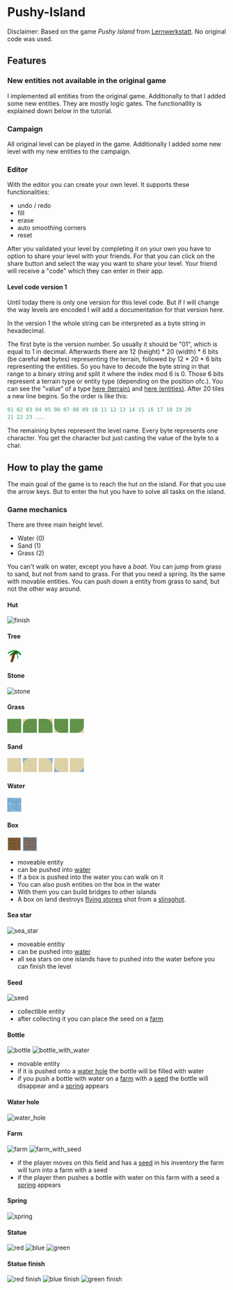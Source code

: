 # Pushy-Island

Disclaimer: Based on the game _Pushy Island_ from <a href="http://www.lws9.de/">Lernwerkstatt</a>. No original code was used.

## Features

### New entities not available in the original game

I implemented all entities from the original game. Additionally to that I added some new entities. They are mostly logic gates. The functionallity is explained down below in the tutorial.

### Campaign

All original level can be played in the game. Additionally I added some new level with my new entities to the campaign.

### Editor

With the editor you can create your own level. It supports these functionalities:

- undo / redo
- fill
- erase
- auto smoothing corners
- reset

After you validated your level by completing it on your own you have to option to share your level with your friends. For that you can click on the share button and select the way you want to share your level. Your friend will receive a "code" which they can enter in their app.

#### Level code version 1

Until today there is only one version for this level code. But if I will change the way levels are encoded I will add a documentation for that version here.

In the version 1 the whole string can be interpreted as a byte string in hexadecimal.

The first byte is the version number. So usually it should be "01", which is equal to 1 in decimal. Afterwards there are 12 (height) * 20 (width) * 6 bits (be careful __not__ bytes) representing the terrain, followed by 12 * 20 * 6 bits representing the entities. So you have to decode the byte string in that range to a binary string and split it where the index mod 6 is 0. Those 6 bits represent a terrain type or entity type (depending on the position ofc.). You can see the "value" of a type <a href="https://github.com/SoWieMarkus/Pushy-Island/blob/main/app/src/main/java/markus/wieland/pushygame/engine/level/TerrainType.java">here (terrain)</a> and <a href="https://github.com/SoWieMarkus/Pushy-Island/blob/main/app/src/main/java/markus/wieland/pushygame/engine/level/EntityType.java">here (entities)</a>. After 20 tiles a new line begins. So the order is like this:

```javascript
01 02 03 04 05 06 07 08 09 10 11 12 13 14 15 16 17 18 19 20
21 22 23 ...
```

The remaining bytes represent the level name. Every byte represents one character. You get the character but just casting the value of the byte to a char.

## How to play the game

The main goal of the game is to reach the hut on the island. For that you use the arrow keys. But to enter the hut you have to solve all tasks on the island.

### Game mechanics

There are three main height level.
- Water (0)
- Sand (1)
- Grass (2)

You can't walk on water, except you have a *boat*. You can jump from grass to sand, but not from sand to grass. For that you need a spring. Its the same with movable entities. You can push down a entity from grass to sand, but not the other way around.

#### Hut

<img src="https://github.com/SoWieMarkus/Pushy-Island/blob/main/app/src/main/res/drawable/finish.png" alt="finish">

#### Tree

<img src="https://github.com/SoWieMarkus/Pushy-Island/blob/main/app/src/main/res/drawable/tree.png" alt="tree">

#### Stone

<img src="https://github.com/SoWieMarkus/Pushy-Island/blob/main/app/src/main/res/drawable/stone.png" alt="stone">

#### Grass

<img src="https://github.com/SoWieMarkus/Pushy-Island/blob/main/app/src/main/res/drawable/grass.png" alt="grass"> <img src="https://github.com/SoWieMarkus/Pushy-Island/blob/main/app/src/main/res/drawable/grass_top_left.png" alt="grass_top_left"> <img src="https://github.com/SoWieMarkus/Pushy-Island/blob/main/app/src/main/res/drawable/grass_top_right.png" alt="grass_top_right"> <img src="https://github.com/SoWieMarkus/Pushy-Island/blob/main/app/src/main/res/drawable/grass_bottom_left.png" alt="grass_bottom_left"> <img src="https://github.com/SoWieMarkus/Pushy-Island/blob/main/app/src/main/res/drawable/grass_bottom_right.png" alt="grass_bottom_right">

#### Sand

<img src="https://github.com/SoWieMarkus/Pushy-Island/blob/main/app/src/main/res/drawable/sand.png" alt="sand"> <img src="https://github.com/SoWieMarkus/Pushy-Island/blob/main/app/src/main/res/drawable/sand_top_left.png" alt="sand_top_left"> <img src="https://github.com/SoWieMarkus/Pushy-Island/blob/main/app/src/main/res/drawable/sand_top_right.png" alt="sand_top_right"> <img src="https://github.com/SoWieMarkus/Pushy-Island/blob/main/app/src/main/res/drawable/sand_bottom_left.png" alt="sand_bottom_left"> <img src="https://github.com/SoWieMarkus/Pushy-Island/blob/main/app/src/main/res/drawable/sand_bottom_right.png" alt="sand_bottom_right">

#### Water

<img src="https://github.com/SoWieMarkus/Pushy-Island/blob/main/app/src/main/res/drawable/water.png" alt="water">

#### Box

<img src="https://github.com/SoWieMarkus/Pushy-Island/blob/main/app/src/main/res/drawable/box.png" alt="box"> <img src="https://github.com/SoWieMarkus/Pushy-Island/blob/main/app/src/main/res/drawable/box_water.png" alt="box_water">

- moveable entity
- can be pushed into [water](#water)
- If a box is pushed into the water you can walk on it
- You can also push entities on the box in the water
- With them you can build bridges to other islands
- A box on land destroys [flying stones](#shot) shot from a [slinsghot](#slinsghot). 

#### Sea star
<img src="https://github.com/SoWieMarkus/Pushy-Island/blob/main/app/src/main/res/drawable/seastar.png" alt="sea_star">

- moveable entitiy
- can be pushed into [water](#water)
- all sea stars on one islands have to pushed into the water before you can finish the level

#### Seed

<img src="https://github.com/SoWieMarkus/Pushy-Island/blob/main/app/src/main/res/drawable/seed.png" alt="seed">

- collectible entity
- after collecting it you can place the seed on a [farm](#Farm)

#### Bottle
<img src="https://github.com/SoWieMarkus/Pushy-Island/blob/main/app/src/main/res/drawable/bottle.png" alt="bottle"> <img src="https://github.com/SoWieMarkus/Pushy-Island/blob/main/app/src/main/res/drawable/bottle_with_water.png" alt="bottle_with_water">

- movable entity
- if it is pushed onto a [water hole](#Water-hole) the bottle will be filled with water
- if you push a bottle with water on a [farm](#Farm) with a [seed](#Seed) the bottle will disappear and a [spring](#Spring) appears

#### Water hole
<img src="https://github.com/SoWieMarkus/Pushy-Island/blob/main/app/src/main/res/drawable/sand_with_water.png" alt="water_hole">

#### Farm
<img src="https://github.com/SoWieMarkus/Pushy-Island/blob/main/app/src/main/res/drawable/sand_with_farm.png" alt="farm"> <img src="https://github.com/SoWieMarkus/Pushy-Island/blob/main/app/src/main/res/drawable/farm_with_seed.png" alt="farm_with_seed">

- if the player moves on this field and has a [seed](#Seed) in his inventory the farm will turn into a farm with a seed
- if the player then pushes a bottle with water on this farm with a seed a [spring](#Spring) appears


#### Spring

<img src="https://github.com/SoWieMarkus/Pushy-Island/blob/main/app/src/main/res/drawable/spring.png" alt="spring">

#### Statue

<img src="https://github.com/SoWieMarkus/Pushy-Island/blob/main/app/src/main/res/drawable/statue_red.png" alt="red"> <img src="https://github.com/SoWieMarkus/Pushy-Island/blob/main/app/src/main/res/drawable/statue_blue.png" alt="blue"> <img src="https://github.com/SoWieMarkus/Pushy-Island/blob/main/app/src/main/res/drawable/statue_green.png" alt="green">


#### Statue finish


<img src="https://github.com/SoWieMarkus/Pushy-Island/blob/main/app/src/main/res/drawable/statue_finish_red.png" alt="red finish"> <img src="https://github.com/SoWieMarkus/Pushy-Island/blob/main/app/src/main/res/drawable/statue_finish_blue.png" alt="blue finish"> <img src="https://github.com/SoWieMarkus/Pushy-Island/blob/main/app/src/main/res/drawable/statue_finish_green.png" alt="green finish">




